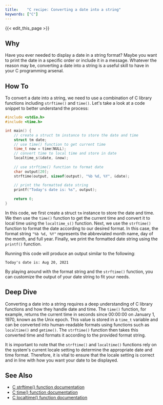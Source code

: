 ```yaml
---
title:    "C recipe: Converting a date into a string"
keywords: ["C"]
---
```


{{< edit_this_page >}}

## Why
Have you ever needed to display a date in a string format? Maybe you want to print the date in a specific order or include it in a message. Whatever the reason may be, converting a date into a string is a useful skill to have in your C programming arsenal.

## How To
To convert a date into a string, we need to use a combination of C library functions including `strftime()` and `time()`. Let's take a look at a code snippet to better understand the process:

```C
#include <stdio.h>
#include <time.h>

int main() {
    // create a struct tm instance to store the date and time
    struct tm date;
    // use time() function to get current time
    time_t now = time(NULL);
    // convert time to local time and store in date
    localtime_s(&date, &now);
    
    // use strftime() function to format date
    char output[20];
    strftime(output, sizeof(output), "%b %d, %Y", &date);
    
    // print the formatted date string
    printf("Today's date is: %s", output);
    
    return 0;
}
```

In this code, we first create a struct `tm` instance to store the date and time. We then use the `time()` function to get the current time and convert it to local time using the `localtime_s()` function. Next, we use the `strftime()` function to format the date according to our desired format. In this case, the format string `"%b %d, %Y"` represents the abbreviated month name, day of the month, and full year. Finally, we print the formatted date string using the `printf()` function.

Running this code will produce an output similar to the following:

```
Today's date is: Aug 20, 2021
```

By playing around with the format string and the `strftime()` function, you can customize the output of your date string to fit your needs.

## Deep Dive
Converting a date into a string requires a deep understanding of C library functions and how they handle date and time. The `time()` function, for example, returns the current time in seconds since 00:00:00 on January 1, 1970, known as the Unix epoch. This value is stored in a `time_t` variable and can be converted into human-readable formats using functions such as `localtime()` and `gmtime()`. The `strftime()` function then takes this converted time and formats it according to the provided format string.

It is important to note that the `strftime()` and `localtime()` functions rely on the system's current locale setting to determine the appropriate date and time format. Therefore, it is vital to ensure that the locale setting is correct and in line with how you want your date to be displayed.

## See Also
- [C strftime() function documentation](https://www.cplusplus.com/reference/ctime/strftime/)
- [C time() function documentation](https://www.cplusplus.com/reference/ctime/time/)
- [C localtime() function documentation](https://www.cplusplus.com/reference/ctime/localtime/)